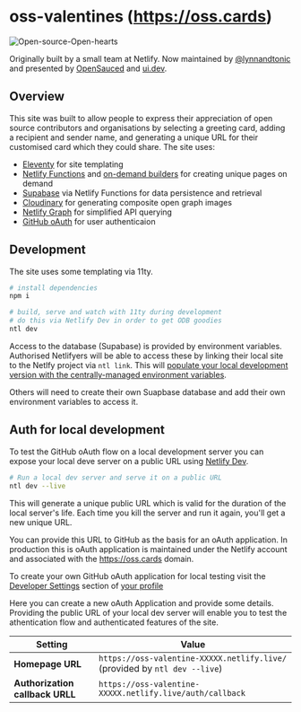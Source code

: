 # oss-valentines (https://oss.cards) 

![Open-source-Open-hearts](https://github.com/lynnandtonic/oss-valentines/assets/871315/b2acbd97-c16b-44c7-93d2-df510ae72a22)

Originally built by a small team at Netlify.
Now maintained by [@lynnandtonic](https://github.com/lynnandtonic) and presented by [OpenSauced](https://opensauced.pizza) and [ui.dev](https://ui.dev).

## Overview

This site was built to allow people to express their appreciation of open source contributors and organisations by selecting a greeting card, adding a recipient and sender name, and generating a unique URL for their customised card which they could share. The site uses:

- [Eleventy](https://11ty.dev) for site templating
- [Netlify Functions](https://www.netlify.com/products/functions) and [on-demand builders](https://docs.netlify.com/configure-builds/on-demand-builders/) for creating unique pages on demand
- [Supabase](https://supabase.com/) via Netlify Functions for data persistence and retrieval
- [Cloudinary](https://cloudinary.com/) for generating composite open graph images
- [Netlify Graph](https://www.netlify.com/blog/announcing-netlify-graph-a-faster-way-for-teams-to-develop-web-apps-with-apis) for simplified API querying
- [GitHub oAuth](https://docs.github.com/en/developers/apps/building-oauth-apps/authorizing-oauth-apps) for user authenticaion


## Development

The site uses some templating via 11ty. 

```bash
# install dependencies
npm i

# build, serve and watch with 11ty during development
# do this via Netlify Dev in order to get ODB goodies
ntl dev
```

Access to the database (Supabase) is provided by environment variables. Authorised Netlifyers will be able to access these by linking their local site to the Netlfy project via `ntl link`. This will [populate your local development version with the centrally-managed environment variables](https://www.netlify.com/blog/2021/12/10/more-tips-for-environment-variables-and-netlify-cli/).

Others will need to create their own Suapbase database and add their own environment variables to access it.


## Auth for local development

To test the GitHub oAuth flow on a local development server you can expose your local deve server on a public URL using [Netlify Dev](https://www.netlify.com/products/cli).

```bash
# Run a local dev server and serve it on a public URL
ntl dev --live
```

This will generate a unique public URL which is valid for the duration of the local server's life. Each time you kill the server and run it again, you'll get a new unique URL.

You can provide this URL to GitHub as the basis for an oAuth application. In production this is oAuth application is maintained under the Netlify account and associated with the https://oss.cards domain.

To create your own GitHub oAuth application for local testing visit the [Developer Settings](https://github.com/settings/developers) section of [your profile](https://github.com/settings/profile)

Here you can create a new oAuth Application and provide some details. Providing the public URL of your local dev server will enable you to test the athentication flow and authenticated features of the site.

| Setting | Value |
| ----- | -------- |
| **Homepage URL** | `https://oss-valentine-XXXXX.netlify.live/` (provided by `ntl dev --live`) |
| **Authorization callback URLL** | `https://oss-valentine-XXXXX.netlify.live/auth/callback` |



